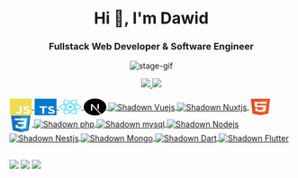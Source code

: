 <h1 align="center">Hi 👋, I'm Dawid</h1>
<h3 align="center">Fullstack Web Developer & Software Engineer</h3>
<p align="center">
  <img alt="stage-gif" width="700" src="https://i.imgur.com/TBMcmnU.gif" />
</p>

<div align="center">
  <a href="https://github.com/shadown125">
  <img height="180em" src="https://github-readme-stats.vercel.app/api?username=shadown125&show_icons=true&theme=dracula&include_all_commits=true&count_private=true"/>
  <img height="180em" src="https://github-readme-stats.vercel.app/api/top-langs/?username=shadown125&layout=compact&langs_count=7&theme=dracula"/>
</div>

<div style="display: inline_block"><br>
  <img align="center" alt="Shadown Js" height="30" width="40" src="https://raw.githubusercontent.com/devicons/devicon/master/icons/javascript/javascript-plain.svg">
  <img align="center" alt="Shadown Ts" height="30" width="40" src="https://raw.githubusercontent.com/devicons/devicon/master/icons/typescript/typescript-plain.svg">
  <img align="center" alt="Shadown React" height="30" width="40" src="https://raw.githubusercontent.com/devicons/devicon/master/icons/react/react-original.svg">
  <img align="center" alt="Shadown Nextjs" height="30" width="40" src="https://raw.githubusercontent.com/devicons/devicon/master/icons/nextjs/nextjs-original.svg">
  <img align="center" alt="Shadown Vuejs" height="30" width="40" src="https://cdn.jsdelivr.net/gh/devicons/devicon/icons/vuejs/vuejs-original.svg">
  <img align="center" alt="Shadown Nuxtjs" height="30" width="40" src="https://cdn.jsdelivr.net/gh/devicons/devicon/icons/nuxtjs/nuxtjs-original.svg">
  <img align="center" alt="Shadown HTML" height="30" width="40" src="https://raw.githubusercontent.com/devicons/devicon/master/icons/html5/html5-original.svg">
  <img align="center" alt="Shadown CSS" height="30" width="40" src="https://raw.githubusercontent.com/devicons/devicon/master/icons/css3/css3-original.svg">
  <img align="center" alt="Shadown php" height="30" width="40" src="https://cdn.jsdelivr.net/gh/devicons/devicon/icons/php/php-original.svg">
  <img align="center" alt="Shadown mysql" height="30" width="40" src="https://cdn.jsdelivr.net/gh/devicons/devicon/icons/mysql/mysql-original.svg">
  <img align="center" alt="Shadown Nodejs" height="30" width="40" src="https://cdn.jsdelivr.net/gh/devicons/devicon/icons/nodejs/nodejs-original.svg">
  <img align="center" alt="Shadown Nestjs" height="30" width="40" src="https://cdn.jsdelivr.net/gh/devicons/devicon/icons/nestjs/nestjs-plain.svg">
  <img align="center" alt="Shadown Mongo" height="30" width="40" src="https://cdn.jsdelivr.net/gh/devicons/devicon/icons/mongodb/mongodb-original.svg">
  <img align="center" alt="Shadown Dart" height="30" width="40" src="https://cdn.jsdelivr.net/gh/devicons/devicon/icons/dart/dart-original.svg">
  <img align="center" alt="Shadown Flutter" height="30" width="40" src="https://cdn.jsdelivr.net/gh/devicons/devicon/icons/flutter/flutter-original.svg">
</div>

  ##
  
<div> 
  <a href = "mailto:dawidoleksiuk7@gmail.com"><img src="https://img.shields.io/badge/-Gmail-%23333?style=for-the-badge&logo=gmail&logoColor=white" target="_blank"></a>
  <a href="https://www.linkedin.com/in/dawid-ol-2478311a4" target="_blank"><img src="https://img.shields.io/badge/-LinkedIn-%230077B5?style=for-the-badge&logo=linkedin&logoColor=white" target="_blank"></a>
   <a href="https://twitter.com/dawidoleksiuk" target="_blank"><img src="https://img.shields.io/badge/Twitter-1DA1F2?style=for-the-badge&logo=twitter&logoColor=white" target="_blank"></a> 
</div>
